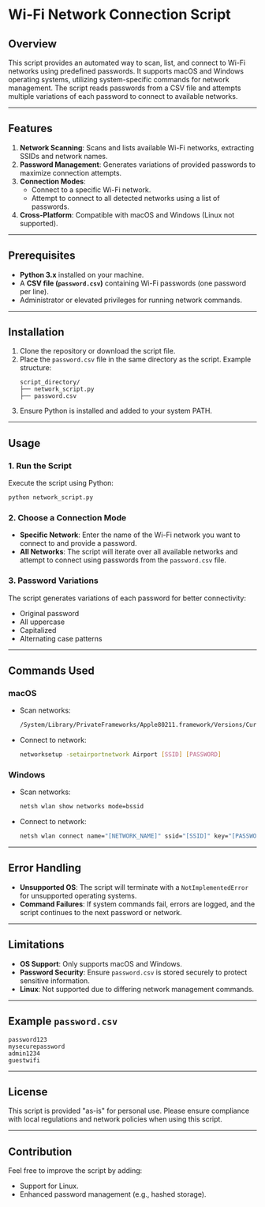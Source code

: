 # Wi-Fi Network Connection Script

## Overview
This script provides an automated way to scan, list, and connect to Wi-Fi networks using predefined passwords. It supports macOS and Windows operating systems, utilizing system-specific commands for network management. The script reads passwords from a CSV file and attempts multiple variations of each password to connect to available networks.

---

## Features
1. **Network Scanning**: Scans and lists available Wi-Fi networks, extracting SSIDs and network names.
2. **Password Management**: Generates variations of provided passwords to maximize connection attempts.
3. **Connection Modes**:
   - Connect to a specific Wi-Fi network.
   - Attempt to connect to all detected networks using a list of passwords.
4. **Cross-Platform**: Compatible with macOS and Windows (Linux not supported).

---

## Prerequisites
- **Python 3.x** installed on your machine.
- A **CSV file (`password.csv`)** containing Wi-Fi passwords (one password per line).
- Administrator or elevated privileges for running network commands.

---

## Installation
1. Clone the repository or download the script file.
2. Place the `password.csv` file in the same directory as the script. Example structure:
   ```
   script_directory/
   ├── network_script.py
   ├── password.csv
   ```
3. Ensure Python is installed and added to your system PATH.

---

## Usage

### 1. Run the Script
Execute the script using Python:
```bash
python network_script.py
```

### 2. Choose a Connection Mode
- **Specific Network**: Enter the name of the Wi-Fi network you want to connect to and provide a password.
- **All Networks**: The script will iterate over all available networks and attempt to connect using passwords from the `password.csv` file.

### 3. Password Variations
The script generates variations of each password for better connectivity:
- Original password
- All uppercase
- Capitalized
- Alternating case patterns

---

## Commands Used

### macOS
- Scan networks:  
  ```bash
  /System/Library/PrivateFrameworks/Apple80211.framework/Versions/Current/Resources/airport -s -x
  ```
- Connect to network:  
  ```bash
  networksetup -setairportnetwork Airport [SSID] [PASSWORD]
  ```

### Windows
- Scan networks:  
  ```bash
  netsh wlan show networks mode=bssid
  ```
- Connect to network:  
  ```bash
  netsh wlan connect name="[NETWORK_NAME]" ssid="[SSID]" key="[PASSWORD]"
  ```

---

## Error Handling
- **Unsupported OS**: The script will terminate with a `NotImplementedError` for unsupported operating systems.
- **Command Failures**: If system commands fail, errors are logged, and the script continues to the next password or network.

---

## Limitations
- **OS Support**: Only supports macOS and Windows.
- **Password Security**: Ensure `password.csv` is stored securely to protect sensitive information.
- **Linux**: Not supported due to differing network management commands.

---

## Example `password.csv`
```csv
password123
mysecurepassword
admin1234
guestwifi
```

---

## License
This script is provided "as-is" for personal use. Please ensure compliance with local regulations and network policies when using this script.

---

## Contribution
Feel free to improve the script by adding:
- Support for Linux.
- Enhanced password management (e.g., hashed storage).
